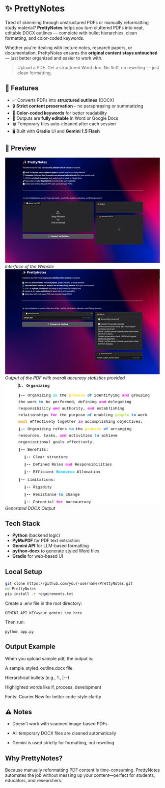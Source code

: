 # ✨ PrettyNotes

Tired of skimming through unstructured PDFs or manually reformatting study material? **PrettyNotes** helps you turn cluttered PDFs into neat, editable DOCX outlines — complete with bullet hierarchies, clean formatting, and color-coded keywords.

Whether you're dealing with lecture notes, research papers, or documentation, PrettyNotes ensures the **original content stays untouched** — just better organized and easier to work with.

> Upload a PDF. Get a structured Word doc. No fluff, no rewriting — just clean formatting.



## 🚀 Features

- ✅ Converts PDFs into **structured outlines** (DOCX)
- 🔒 **Strict content preservation** – no paraphrasing or summarizing
- 🌈 **Color-coded keywords** for better readability
- 📝 Outputs are **fully editable** in Word or Google Docs
- 🗑️ Temporary files auto-cleaned after each session
- 🖥️ Built with **Gradio** UI and **Gemini 1.5 Flash**



## 📸 Preview


![Interface of the Website](img/img1.png)
*Interface of the Website*
![Output of the PDF](img/img2.png)
*Output of the PDF with overall accuracy statistics provided*
![Generated DOCX Output](img/img3.png)
*Generated DOCX Output*



## Tech Stack

- **Python** (backend logic)
- **PyMuPDF** for PDF text extraction
- **Gemini API** for LLM-based formatting
- **python-docx** to generate styled Word files
- **Gradio** for web-based UI



##  Local Setup

```bash
git clone https://github.com/your-username/PrettyNotes.git
cd PrettyNotes
pip install -r requirements.txt
```
Create a .env file in the root directory:
```
GEMINI_API_KEY=your_gemini_key_here
```

Then run:
```
python app.py
```

## Output Example
When you upload sample.pdf, the output is:

A sample_styled_outline.docx file

Hierarchical bullets (e.g., 1., |--)

Highlighted words like if, process, development

Fonts: Courier New for better code-style clarity

## ⚠️ Notes
- Doesn’t work with scanned image-based PDFs

- All temporary DOCX files are cleaned automatically

- Gemini is used strictly for formatting, not rewriting

## Why PrettyNotes?
Because manually reformatting PDF content is time-consuming. PrettyNotes automates the job without messing up your content—perfect for students, educators, and researchers.

